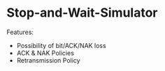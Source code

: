 # Stop-and-Wait-Simulator
Features:
- Possibility of bit/ACK/NAK loss
- ACK & NAK Policies
- Retransmission Policy
